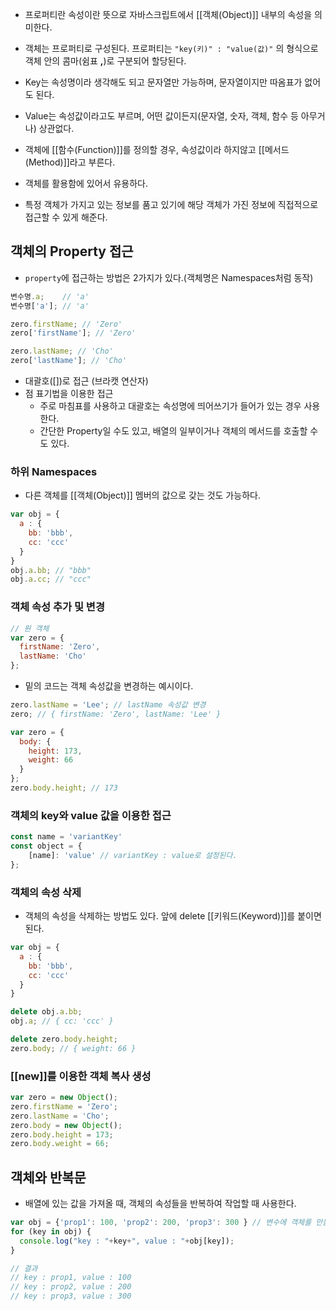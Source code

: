 - 프로퍼티란 속성이란 뜻으로 자바스크립트에서 [[객체(Object)]] 내부의 속성을 의미한다.
- 객체는 프로퍼티로 구성된다. 프로퍼티는 `"key(키)" : "value(값)"` 의 형식으로 객체 안의 콤마(쉼표 **,**)로 구분되어 할당된다. 


- Key는 속성명이라 생각해도 되고 문자열만 가능하며, 문자열이지만 따옴표가 없어도 된다.
- Value는 속성값이라고도 부르며, 어떤 값이든지(문자열, 숫자, 객체, 함수 등 아무거나) 상관없다. 

- 객체에 [[함수(Function)]]를 정의할 경우, 속성값이라 하지않고 [[메서드(Method)]]라고 부른다.  

- 객체를 활용함에 있어서 유용하다. 
- 특정 객체가 가지고 있는 정보를 품고 있기에 해당 객체가 가진 정보에 직접적으로 접근할 수 있게 해준다.

## 객체의 Property 접근

- `property`에 접근하는 방법은 2가지가 있다.(객체명은 Namespaces처럼 동작)

```js
변수명.a;    // 'a'
변수명['a']; // 'a'
```

```js
zero.firstName; // 'Zero' 
zero['firstName']; // 'Zero' 

zero.lastName; // 'Cho'
zero['lastName']; // 'Cho'
```

- 대괄호([])로 접근 (브라캣 연산자)
- 점 표기법을 이용한 접근  
    - 주로 마침표를 사용하고 대괄호는 속성명에 띄어쓰기가 들어가 있는 경우 사용한다.  
    - 간단한 Property일 수도 있고, 배열의 일부이거나 객체의 메서드를 호출할 수도 있다.

### 하위 Namespaces

- 다른 객체를 [[객체(Object)]] 멤버의 값으로 갖는 것도 가능하다.

```js
var obj = {
  a : {
    bb: 'bbb',
    cc: 'ccc'
  }
}
obj.a.bb; // "bbb"
obj.a.cc; // "ccc"
```


### 객체 속성 추가 및 변경

```jsx
// 원 객체
var zero = {
  firstName: 'Zero',
  lastName: 'Cho'
};
```

- 밑의 코드는 객체 속성값을 변경하는 예시이다.

```jsx
zero.lastName = 'Lee'; // lastName 속성값 변경
zero; // { firstName: 'Zero', lastName: 'Lee' }
```

```jsx
var zero = {
  body: {
    height: 173,
    weight: 66
  }
};
zero.body.height; // 173
```

### 객체의 key와 value 값을 이용한 접근

```jsx
const name = 'variantKey'
const object = {
	[name]: 'value' // variantKey : value로 설정된다.
};
```

### 객체의 속성 삭제
- 객체의 속성을 삭제하는 방법도 있다. 앞에 delete [[키워드(Keyword)]]를 붙이면 된다.

```js
var obj = {
  a : {
    bb: 'bbb',
    cc: 'ccc'
  }
}

delete obj.a.bb;
obj.a; // { cc: 'ccc' }
```

```jsx
delete zero.body.height;
zero.body; // { weight: 66 }
```

### [[new]]를 이용한 객체 복사 생성

```jsx
var zero = new Object();
zero.firstName = 'Zero';
zero.lastName = 'Cho';
zero.body = new Object();
zero.body.height = 173;
zero.body.weight = 66;
```

## 객체와 반복문

- 배열에 있는 값을 가져올 때, 객체의 속성들을 반복하여 작업할 때 사용한다.

```js
var obj = {'prop1': 100, 'prop2': 200, 'prop3': 300 } // 변수에 객체를 만듬.
for (key in obj) {
  console.log("key : "+key+", value : "+obj[key]);
}

// 결과
// key : prop1, value : 100
// key : prop2, value : 200
// key : prop3, value : 300
```